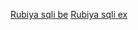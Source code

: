 <a href="https://www.hackerschool.org/Sub_Html/HS_Posting/?uid=42">Rubiya sqli be</a>
<a href="https://www.hackerschool.org/Sub_Html/HS_Posting/?uid=43">Rubiya sqli ex</a>
